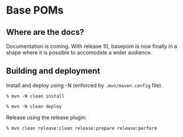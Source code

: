 # Base POMs

## Where are the docs?

Documentation is coming. With release 10, basepom is now finally in a shape where it is possible to accomodate a wider audience.

## Building and deployment

Install and deploy using -N (enforced by `.mvn/maven.config` file).

    % mvn -N clean install

    % mvn -N clean deploy

Release using the release plugin:

    % mvn clean release:clean release:prepare release:perform


